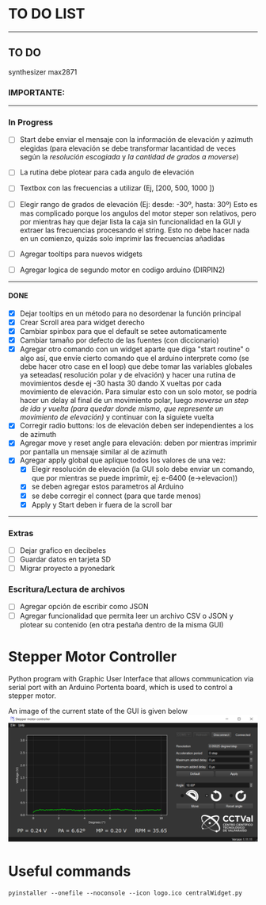 # TO DO LIST
-------
## TO DO
synthesizer max2871

### IMPORTANTE:

------------------------------------------------------------------------
### In Progress

- [ ] Start debe enviar el mensaje con la información de elevación y azimuth elegidas (para elevación se debe transformar lacantidad de veces según la *resolución escogiada* y *la cantidad de grados a moverse*)
- [ ] La rutina debe plotear para cada angulo de elevación

- [ ] Textbox con las frecuencias a utilizar (Ej, [200, 500, 1000             ])
- [ ] Elegir rango de grados de elevación (Ej: desde: -30º, hasta: 30º) Esto es mas complicado porque los angulos del motor steper son relativos, pero por mientras hay que dejar lista la caja sin funcionalidad en la GUI
y extraer las frecuencias procesando el string. Esto no debe hacer nada en un comienzo, quizás solo imprimir las frecuencias añadidas
- [ ] Agregar tooltips para nuevos widgets

- [ ] Agregar logica de segundo motor en codigo arduino (DIRPIN2)
------------------------------------------------------------------------
#### DONE
- [x] Dejar tooltips en un método para no desordenar la función principal
- [x] Crear Scroll area para widget derecho
- [x] Cambiar spinbox para que el default se setee automaticamente
- [x] Cambiar tamaño por defecto de las fuentes (con diccionario)
- [x] Agregar otro comando con un widget aparte que diga "start routine" o algo así, que envíe cierto comando que el arduino interprete como (se debe hacer otro case en el loop) que debe tomar las variables globales ya seteadas( resolución polar y de elvación) y hacer una rutina de movimientos desde ej -30 hasta 30 dando X vueltas por cada movimiento de elevación. Para simular esto con un solo motor, se podría hacer un delay al final de un movimiento polar, luego *moverse un step de ida y vuelta (para quedar donde mismo, que represente un movimiento de elevación)* y continuar con la siguiete vuelta
- [x] Corregir radio buttons: los de elevación deben ser independientes a los de azimuth
- [x] Agregar move y reset angle para elevación: deben por mientras imprimir por pantalla un mensaje similar al de azimuth
- [x] Agregar apply global que aplique todos los valores de una vez:
    - [x] Elegir resolución de elevación (la GUI solo debe enviar un comando, que por mientras se puede imprimir, ej: e-6400 (e->elevacion))
    - [x] se deben agregar estos parametros al Arduino
    - [x] se debe corregir el connect (para que tarde menos)
    - [x] Apply y Start deben ir fuera de la scroll bar

------------------------------------------------------------------------
### Extras
- [ ] Dejar grafico en decibeles
- [ ] Guardar datos en tarjeta SD
- [ ] Migrar proyecto a pyonedark

### Escritura/Lectura de archivos
- [ ] Agregar opción de escribir como JSON
- [ ] Agregar funcionalidad que permita leer un archivo CSV o JSON y plotear su contenido (en otra pestaña dentro de la misma GUI)

# Stepper Motor Controller

Python program with Graphic User Interface that allows communication via serial port with an Arduino Portenta board, which is used to control a stepper motor.

An image of the current state of the GUI is given below
![image](GUI_mockup.png)


# Useful commands
```
pyinstaller --onefile --noconsole --icon logo.ico centralWidget.py
```
